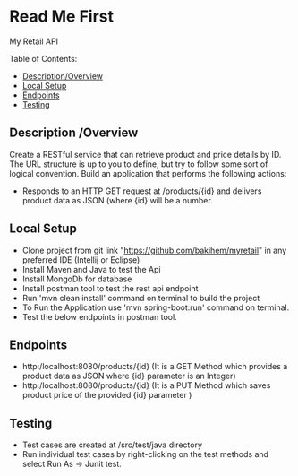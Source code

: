 # Read Me First
My Retail API

Table of Contents:
- [Description/Overview](#description-overview)
- [Local Setup](#local-setup)
- [Endpoints](#endpoints)
- [Testing](#testing)

## Description /Overview
Create a RESTful service that can retrieve product and price details by ID. The URL structure is up to you to define, but try to follow some sort of logical convention.
Build an application that performs the following actions:
- Responds to an HTTP GET request at /products/{id} and delivers product data as JSON (where {id} will be a number. 

## Local Setup

- Clone project from git link "https://github.com/bakihem/myretail" in any preferred IDE (Intellij or Eclipse)
- Install Maven and Java to test the Api
- Install MongoDb for database
- Install postman tool to test the rest api endpoint
- Run 'mvn clean install' command on terminal to build the project
- To Run the Application use 'mvn spring-boot:run' command on terminal.
- Test the below endpoints in postman tool.

## Endpoints
- http:/localhost:8080/products/{id} (It is a GET Method which provides a product data as JSON where {id} parameter is an Integer)
- http:/localhost:8080/products/{id} (It is a PUT Method which saves product price of the provided {id} parameter )

## Testing

- Test cases are created at /src/test/java directory
- Run individual test cases by right-clicking on the test methods and select Run As -> Junit test.
